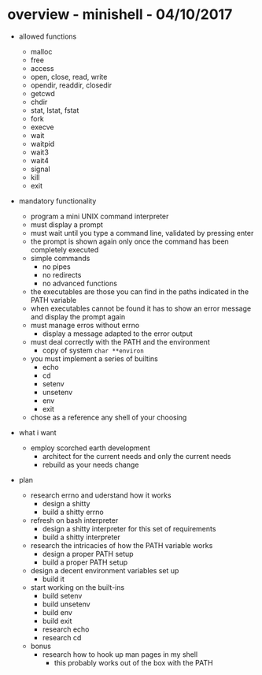 # overview - minishell - 04/10/2017

* allowed functions
	* malloc
	* free
	* access
	* open, close, read, write
	* opendir, readdir, closedir
	* getcwd
	* chdir
	* stat, lstat, fstat
	* fork
	* execve
	* wait
	* waitpid
	* wait3
	* wait4
	* signal
	* kill
	* exit

* mandatory functionality
	* program a mini UNIX command interpreter
	* must display a prompt
	* must wait until you type a command line, validated by pressing enter
	* the prompt is shown again only once the command has been completely executed
	* simple commands
		* no pipes
		* no redirects
		* no advanced functions
	* the executables are those you can find in the paths indicated in the PATH variable
	* when executables cannot be found it has to show an error message and display the prompt again
	* must manage erros without errno
		* display a message adapted to the error output
	* must deal correctly with the PATH and the environment
		* copy of system `char **environ`
	* you must implement a series of builtins
		* echo
		* cd
		* setenv
		* unsetenv
		* env
		* exit
	* chose as a reference any shell of your choosing

* what i want
	* employ scorched earth development
		* architect for the current needs and only the current needs
		* rebuild as your needs change


* plan 
	* research errno and uderstand how it works
		* design a shitty
		* build a shitty errno
	* refresh on bash interpreter
		* design a shitty interpreter for this set of requirements
		* build a shitty interpreter
	* research the intricacies of how the PATH variable works
		* design a proper PATH setup
		* build a proper PATH setup
	* design a decent environment variables set up
		* build it
	* start working on the built-ins
		* build setenv
		* build unsetenv
		* build env
		* build exit
		* research echo
		* research cd
	* bonus
		* research how to hook up man pages in my shell
			* this probably works out of the box with the PATH













